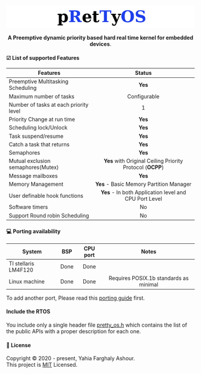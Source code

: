 <p align="center">
  <img src="logo.png">
</p>
<p align="center">
  <b>A Preemptive dynamic priority based hard real time kernel for embedded devices</b>.
</p>

#### ☑ List of supported Features

| Features      | Status        |
| ------------- |:-------------:|
| Preemptive Multitasking Scheduling | **Yes** |
| Maximum number of tasks      | Configurable     |
| Number of tasks at each priority level | 1      |
| Priority Change at run time | **Yes** |
| Scheduling lock/Unlock | **Yes** |
|Task suspend/resume| **Yes** |
|Catch a task that returns| **Yes** |
|Semaphores| **Yes** |
| Mutual exclusion semaphores(Mutex) | **Yes** with Original Ceiling Priority Protocol (**OCPP**)|
| Message mailboxes | **Yes** |
| Memory Management | **Yes** - Basic Memory Partition Manager |
| User definable hook functions | **Yes** - In both Application level and CPU Port Level |
|Software timers| No|
| Support Round robin Scheduling | No |


#### 💻 Porting availability
| System      			    | BSP        	  | CPU port 		  | Notes         |
| ----------------------|:-------------:|:-------------:|:-------------:|
| TI stellaris LM4F120 	| Done 			    | Done 			    |               |
| Linux machine         | Done          | Done          |Requires POSIX.1b standards as minimal |

To add another port, Please read this [porting guide](port/porting_guide.md) first.

#### Include the RTOS
You include only a single header file [pretty_os.h](kernel/pretty_os.h) which contains the list
of the public APIs with a proper description for each one.


#### 📝 License
Copyright © 2020 - present, Yahia Farghaly Ashour.<br>
This project is [MIT](https://github.com/yahiafarghaly/PrettyOS/blob/master/LICENSE) Licensed.
